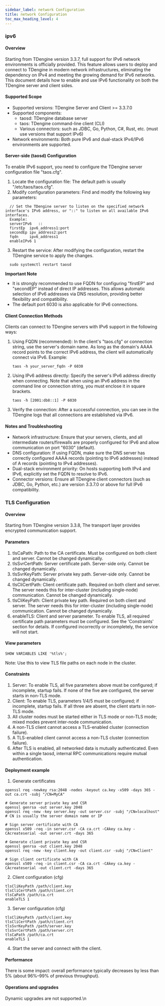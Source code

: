 ```yaml
---
sidebar_label: network Configuration
title: network Configuration
toc_max_heading_level: 4
---
```


### ipv6
#### Overview
Starting from TDengine version 3.3.7, full support for IPv6 network environments is officially provided. This feature allows users to deploy and connect to TDengine in modern network infrastructures, eliminating the dependency on IPv4 and meeting the growing demand for IPv6 networks. This document details how to enable and use IPv6 functionality on both the TDengine server and client sides.

#### Supported Scope

- Supported versions: TDengine Server and Client >= 3.3.7.0
- Supported components:
  - taosd: TDengine database server
  - taos: TDengine command-line client (CLI)
  - Various connectors: such as JDBC, Go, Python, C#, Rust, etc. (must use versions that support IPv6)
- Network environments: Both pure IPv6 and dual-stack IPv4/IPv6 environments are supported.

#### Server-side (taosd) Configuration

To enable IPv6 support, you need to configure the TDengine server configuration file "taos.cfg".

1. Locate the configuration file: The default path is usually "/etc/taos/taos.cfg".
2. Modify configuration parameters: Find and modify the following key parameters:
```
  // Set the TDengine server to listen on the specified network interface's IPv6 address, or "::" to listen on all available IPv6 interfaces.
  Example:
  serverIPv6   ::
  firstEp  ipv6_address1:port
  secondEp ipv_address2:port
  fqdn     ipv6_address1
  enableIPv6 1
```
3. Restart the service: After modifying the configuration, restart the TDengine service to apply the changes.
```
  sudo systemctl restart taosd
```
**Important Note**
- It is strongly recommended to use FQDN for configuring "firstEP" and "secondEP" instead of direct IP addresses. This allows automatic selection of IPv6 addresses via DNS resolution, providing better flexibility and compatibility.
- The default port 6030 is also applicable for IPv6 connections.

#### Client Connection Methods

Clients can connect to TDengine servers with IPv6 support in the following ways:

1. Using FQDN (recommended): In the client's "taos.cfg" or connection string, use the server's domain name. As long as the domain's AAAA record points to the correct IPv6 address, the client will automatically connect via IPv6. Example:
   ```
   taos -h your_server_fqdn -P 6030
   ```
2. Using IPv6 address directly: Specify the server's IPv6 address directly when connecting. Note that when using an IPv6 address in the command line or connection string, you must enclose it in square brackets.
   ```
   taos -h [2001:db8::1] -P 6030
   ```
3. Verify the connection:
   After a successful connection, you can see in the TDengine logs that all connections are established via IPv6.

#### Notes and Troubleshooting

- Network infrastructure: Ensure that your servers, clients, and all intermediate routers/firewalls are properly configured for IPv6 and allow communication on port "6030" (default).
- DNS configuration: If using FQDN, make sure the DNS server has correctly configured AAAA records (pointing to IPv6 addresses) instead of A records (pointing to IPv4 addresses).
- Dual-stack environment priority: On hosts supporting both IPv4 and IPv6, explicitly set the FQDN to resolve to IPv6.
- Connector versions: Ensure all TDengine client connectors (such as JDBC, Go, Python, etc.) are version 3.3.7.0 or above for full IPv6 compatibility.

### TLS Configuration

#### Overview
Starting from TDengine version 3.3.8, The transport layer provides encrypted communication support.

#### Parameters
1. tlsCaPath: Path to the CA certificate. Must be configured on both client and server. Cannot be changed dynamically.
2. tlsSvrCertPath: Server certificate path. Server-side only. Cannot be changed dynamically.
3. tlsSvrKeyPath: Server private key path. Server-side only. Cannot be changed dynamically.
4. tlsCliCertPath: Client certificate path. Required on both client and server. The server needs this for inter-cluster (including single-node) communication. Cannot be changed dynamically.
5. tlsCliKeyPath: Client private key path. Required on both client and server. The server needs this for inter-cluster (including single-node) communication. Cannot be changed dynamically.
6. enableTLS: Client and server parameter. To enable TLS, all required certificate path parameters must be configured. See the 'Constraints' section for details. If configured incorrectly or incompletely, the service will not start.

#### View parameters
```
SHOW VARIABLES LIKE '%tls%';
```
Note: Use this to view TLS file paths on each node in the cluster.

#### Constraints
1. Server: To enable TLS, all five parameters above must be configured; if incomplete, startup fails. If none of the five are configured, the server starts in non-TLS mode.
2. Client: To enable TLS, parameters 1/4/5 must be configured; if incomplete, startup fails. If all three are absent, the client starts in non-TLS mode.
3. All cluster nodes must be started either in TLS mode or non-TLS mode; mixed modes prevent inter-node communication.
4. A non-TLS client cannot access a TLS-enabled cluster (connection failure).
5. A TLS-enabled client cannot access a non-TLS cluster (connection failure).
6. After TLS is enabled, all networked data is mutually authenticated. Even within a single taosd, internal RPC communications require mutual authentication.

#### Deployment example
1. Generate certificates
```
openssl req -newkey rsa:2048 -nodes -keyout ca.key -x509 -days 365 -out ca.crt -subj "/CN=MyCA"

# Generate server private key and CSR
openssl genrsa -out server.key 2048
openssl req -new -key server.key -out server.csr -subj "/CN=localhost" # CN is usually the server domain name or IP

# Sign server certificate with CA
openssl x509 -req -in server.csr -CA ca.crt -CAkey ca.key -CAcreateserial -out server.crt -days 365

# Generate client private key and CSR
openssl genrsa -out client.key 2048
openssl req -new -key client.key -out client.csr -subj "/CN=Client"

# Sign client certificate with CA
openssl x509 -req -in client.csr -CA ca.crt -CAkey ca.key -CAcreateserial -out client.crt -days 365
```

2. Client configuration (cfg)
```
tlsCliKeyPath /path/client.key
tlsCliCertPath /path/client.crt
tlsCaPath /path/ca.crt
enableTLS 1
```

3. Server configuration (cfg)
```
tlsCliKeyPath /path/client.key
tlsCliCertPath /path/client.crt
tlsSvrKeyPath /path/server.key
tlsSvrCertPath /path/server.crt
tlsCaPath /path/ca.crt
enableTLS 1
```

4. Start the server and connect with the client.

#### Performance
There is some impact: overall performance typically decreases by less than 5% (about 96%–99% of previous throughput).

#### Operations and upgrades
Dynamic upgrades are not supported.\n